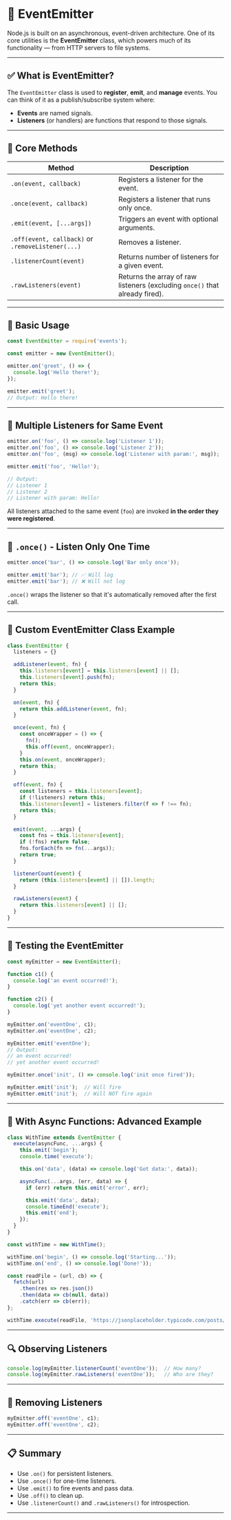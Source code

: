 # 📢 EventEmitter

Node.js is built on an asynchronous, event-driven architecture. One of its core utilities is the **EventEmitter** class, which powers much of its functionality — from HTTP servers to file systems.

---

## ✅ What is EventEmitter?

The `EventEmitter` class is used to **register**, **emit**, and **manage** events. You can think of it as a publish/subscribe system where:

* **Events** are named signals.
* **Listeners** (or handlers) are functions that respond to those signals.

---

## 📆 Core Methods

| Method                                            | Description                                                                 |
| ------------------------------------------------- | --------------------------------------------------------------------------- |
| `.on(event, callback)`                            | Registers a listener for the event.                                         |
| `.once(event, callback)`                          | Registers a listener that runs only once.                                   |
| `.emit(event, [...args])`                         | Triggers an event with optional arguments.                                  |
| `.off(event, callback)` or `.removeListener(...)` | Removes a listener.                                                         |
| `.listenerCount(event)`                           | Returns number of listeners for a given event.                              |
| `.rawListeners(event)`                            | Returns the array of raw listeners (excluding `once()` that already fired). |

---

## 📘 Basic Usage

```js
const EventEmitter = require('events');

const emitter = new EventEmitter();

emitter.on('greet', () => {
  console.log('Hello there!');
});

emitter.emit('greet');
// Output: Hello there!
```

---

## 📌 Multiple Listeners for Same Event

```js
emitter.on('foo', () => console.log('Listener 1'));
emitter.on('foo', () => console.log('Listener 2'));
emitter.on('foo', (msg) => console.log('Listener with param:', msg));

emitter.emit('foo', 'Hello!');

// Output:
// Listener 1
// Listener 2
// Listener with param: Hello!
```

All listeners attached to the same event (`foo`) are invoked **in the order they were registered**.

---

## 📍 `.once()` - Listen Only One Time

```js
emitter.once('bar', () => console.log('Bar only once'));

emitter.emit('bar'); // ✅ Will log
emitter.emit('bar'); // ❌ Will not log
```

`.once()` wraps the listener so that it's automatically removed after the first call.

---

## 🧐 Custom EventEmitter Class Example

```js
class EventEmitter {
  listeners = {}

  addListener(event, fn) {
    this.listeners[event] = this.listeners[event] || [];
    this.listeners[event].push(fn);
    return this;
  }

  on(event, fn) {
    return this.addListener(event, fn);
  }

  once(event, fn) {
    const onceWrapper = () => {
      fn();
      this.off(event, onceWrapper);
    }
    this.on(event, onceWrapper);
    return this;
  }

  off(event, fn) {
    const listeners = this.listeners[event];
    if (!listeners) return this;
    this.listeners[event] = listeners.filter(f => f !== fn);
    return this;
  }

  emit(event, ...args) {
    const fns = this.listeners[event];
    if (!fns) return false;
    fns.forEach(fn => fn(...args));
    return true;
  }

  listenerCount(event) {
    return (this.listeners[event] || []).length;
  }

  rawListeners(event) {
    return this.listeners[event] || [];
  }
}
```

---

## 🧪 Testing the EventEmitter

```js
const myEmitter = new EventEmitter();

function c1() {
  console.log('an event occurred!');
}

function c2() {
  console.log('yet another event occurred!');
}

myEmitter.on('eventOne', c1);
myEmitter.on('eventOne', c2);

myEmitter.emit('eventOne');
// Output:
// an event occurred!
// yet another event occurred!

myEmitter.once('init', () => console.log('init once fired'));

myEmitter.emit('init');  // Will fire
myEmitter.emit('init');  // Will NOT fire again
```

---

## 🥵 With Async Functions: Advanced Example

```js
class WithTime extends EventEmitter {
  execute(asyncFunc, ...args) {
    this.emit('begin');
    console.time('execute');

    this.on('data', (data) => console.log('Got data:', data));

    asyncFunc(...args, (err, data) => {
      if (err) return this.emit('error', err);

      this.emit('data', data);
      console.timeEnd('execute');
      this.emit('end');
    });
  }
}

const withTime = new WithTime();

withTime.on('begin', () => console.log('Starting...'));
withTime.on('end', () => console.log('Done!'));

const readFile = (url, cb) => {
  fetch(url)
    .then(res => res.json())
    .then(data => cb(null, data))
    .catch(err => cb(err));
};

withTime.execute(readFile, 'https://jsonplaceholder.typicode.com/posts/1');
```

---

## 🔍 Observing Listeners

```js
console.log(myEmitter.listenerCount('eventOne'));  // How many?
console.log(myEmitter.rawListeners('eventOne'));   // Who are they?
```

---

## 🚒 Removing Listeners

```js
myEmitter.off('eventOne', c1);
myEmitter.off('eventOne', c2);
```

---

## 📋 Summary

* Use `.on()` for persistent listeners.
* Use `.once()` for one-time listeners.
* Use `.emit()` to fire events and pass data.
* Use `.off()` to clean up.
* Use `.listenerCount()` and `.rawListeners()` for introspection.

---
